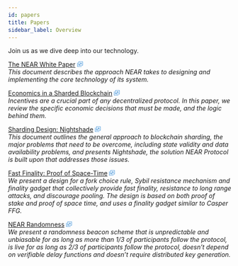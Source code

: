 ```yaml
---
id: papers
title: Papers
sidebar_label: Overview
---
```


Join us as we dive deep into our technology.

[The NEAR White Paper](https://near.org/papers/the-official-near-white-paper/) <img src="../assets/icon-link.png" alt="^" style="display: inline; width: 0.8rem;"/>  \
*This document describes the approach NEAR takes to designing and implementing the core technology of its system.*

[Economics in a Sharded Blockchain](https://near.org/papers/economics-in-sharded-blockchain/) <img src="../assets/icon-link.png" alt="^" style="display: inline; width: 0.8rem;"/> \
*Incentives are a crucial part of any decentralized protocol. In this paper, we review the specific economic decisions that must be made, and the logic behind them.*

[Sharding Design: Nightshade](https://near.org/papers/nightshade/) <img src="../assets/icon-link.png" alt="^" style="display: inline; width: 0.8rem;"/> \
*This document outlines the general approach to blockchain sharding, the major problems that need to be overcome, including state validity and data availability problems, and presents Nightshade, the solution NEAR Protocol is built upon that addresses those issues.*

[Fast Finality: Proof of Space-Time](https://near.org/papers/proof-of-space-time/) <img src="../assets/icon-link.png" alt="^" style="display: inline; width: 0.8rem;"/> \
*We present a design for a fork choice rule, Sybil resistance mechanism and finality gadget that collectively provide fast finality, resistance to long range attacks, and discourage pooling. The design is based on both proof of stake and proof of space time, and uses a finality gadget similar to Casper FFG.*

[NEAR Randomness](https://near.org/papers/randomness/) <img src="../assets/icon-link.png" alt="^" style="display: inline; width: 0.8rem;"/> \
*We present a randomness beacon scheme that is unpredictable and unbiasable for as long as more than 1/3 of participants follow the protocol, is live for as long as 2/3 of participants follow the protocol, doesn’t depend on verifiable delay functions and doesn’t require distributed key generation.*

